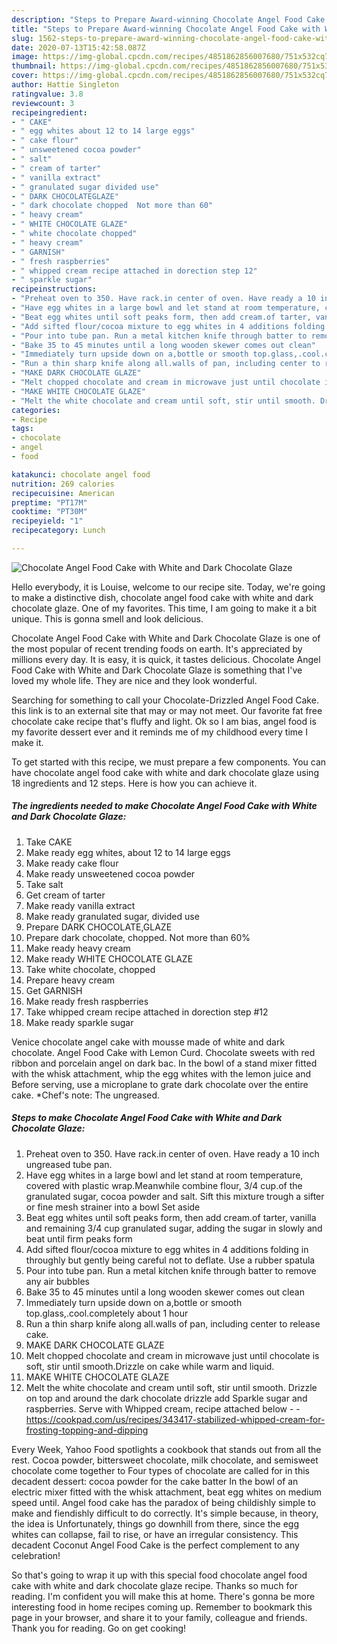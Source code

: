 ```yaml
---
description: "Steps to Prepare Award-winning Chocolate Angel Food Cake with White and Dark Chocolate Glaze"
title: "Steps to Prepare Award-winning Chocolate Angel Food Cake with White and Dark Chocolate Glaze"
slug: 1562-steps-to-prepare-award-winning-chocolate-angel-food-cake-with-white-and-dark-chocolate-glaze
date: 2020-07-13T15:42:58.087Z
image: https://img-global.cpcdn.com/recipes/4851862856007680/751x532cq70/chocolate-angel-food-cake-with-white-and-dark-chocolate-glaze-recipe-main-photo.jpg
thumbnail: https://img-global.cpcdn.com/recipes/4851862856007680/751x532cq70/chocolate-angel-food-cake-with-white-and-dark-chocolate-glaze-recipe-main-photo.jpg
cover: https://img-global.cpcdn.com/recipes/4851862856007680/751x532cq70/chocolate-angel-food-cake-with-white-and-dark-chocolate-glaze-recipe-main-photo.jpg
author: Hattie Singleton
ratingvalue: 3.8
reviewcount: 3
recipeingredient:
- " CAKE"
- " egg whites about 12 to 14 large eggs"
- " cake flour"
- " unsweetened cocoa powder"
- " salt"
- " cream of tarter"
- " vanilla extract"
- " granulated sugar divided use"
- " DARK CHOCOLATEGLAZE"
- " dark chocolate chopped  Not more than 60"
- " heavy cream"
- " WHITE CHOCOLATE GLAZE"
- " white chocolate chopped"
- " heavy cream"
- " GARNISH"
- " fresh raspberries"
- " whipped cream recipe attached in dorection step 12"
- " sparkle sugar"
recipeinstructions:
- "Preheat oven to 350. Have rack.in center of oven. Have ready a 10 inch ungreased tube pan."
- "Have egg whites in a large bowl and let stand at room temperature, covered with plastic wrap.Meanwhile combine flour, 3/4 cup.of the granulated sugar, cocoa powder and salt. Sift this mixture trough a sifter or fine mesh strainer into a bowl Set aside"
- "Beat egg whites until soft peaks form, then add cream.of tarter, vanilla and remaining  3/4 cup granulated sugar, adding the sugar in slowly and beat until firm peaks form"
- "Add sifted flour/cocoa mixture to egg whites in 4 additions folding in throughly but gently being careful not to deflate. Use a rubber spatula"
- "Pour into tube pan. Run a metal kitchen knife through batter to remove any air bubbles"
- "Bake 35 to 45 minutes until a long wooden skewer comes out clean"
- "Immediately turn upside down on a,bottle or smooth top.glass,.cool.completely about 1 hour"
- "Run a thin sharp knife along all.walls of pan, including center to release cake."
- "MAKE DARK CHOCOLATE GLAZE"
- "Melt chopped chocolate and cream in microwave just until chocolate is soft, stir until smooth.Drizzle on cake while warm and liquid."
- "MAKE WHITE CHOCOLATE GLAZE"
- "Melt the white chocolate and cream until soft, stir until smooth. Drizzle on top and around the dark chocolate drizzle add Sparkle sugar and raspberries. Serve with Whipped cream, recipe attached below  https://cookpad.com/us/recipes/343417-stabilized-whipped-cream-for-frosting-topping-and-dipping"
categories:
- Recipe
tags:
- chocolate
- angel
- food

katakunci: chocolate angel food 
nutrition: 269 calories
recipecuisine: American
preptime: "PT17M"
cooktime: "PT30M"
recipeyield: "1"
recipecategory: Lunch

---
```



![Chocolate Angel Food Cake with White and Dark Chocolate Glaze](https://img-global.cpcdn.com/recipes/4851862856007680/751x532cq70/chocolate-angel-food-cake-with-white-and-dark-chocolate-glaze-recipe-main-photo.jpg)

Hello everybody, it is Louise, welcome to our recipe site. Today, we're going to make a distinctive dish, chocolate angel food cake with white and dark chocolate glaze. One of my favorites. This time, I am going to make it a bit unique. This is gonna smell and look delicious.

Chocolate Angel Food Cake with White and Dark Chocolate Glaze is one of the most popular of recent trending foods on earth. It's appreciated by millions every day. It is easy, it is quick, it tastes delicious. Chocolate Angel Food Cake with White and Dark Chocolate Glaze is something that I've loved my whole life. They are nice and they look wonderful.

Searching for something to call your Chocolate-Drizzled Angel Food Cake. this link is to an external site that may or may not meet. Our favorite fat free chocolate cake recipe that&#39;s fluffy and light. Ok so I am bias, angel food is my favorite dessert ever and it reminds me of my childhood every time I make it.


To get started with this recipe, we must prepare a few components. You can have chocolate angel food cake with white and dark chocolate glaze using 18 ingredients and 12 steps. Here is how you can achieve it.

<!--inarticleads1-->

##### The ingredients needed to make Chocolate Angel Food Cake with White and Dark Chocolate Glaze:

1. Take  CAKE
1. Make ready  egg whites, about 12 to 14 large eggs
1. Make ready  cake flour
1. Make ready  unsweetened cocoa powder
1. Take  salt
1. Get  cream of tarter
1. Make ready  vanilla extract
1. Make ready  granulated sugar, divided use
1. Prepare  DARK CHOCOLATE,GLAZE
1. Prepare  dark chocolate, chopped.  Not more than 60%
1. Make ready  heavy cream
1. Make ready  WHITE CHOCOLATE GLAZE
1. Take  white chocolate, chopped
1. Prepare  heavy cream
1. Get  GARNISH
1. Make ready  fresh raspberries
1. Take  whipped cream recipe attached in dorection step #12
1. Make ready  sparkle sugar


Venice chocolate angel cake with mousse made of white and dark chocolate. Angel Food Cake with Lemon Curd. Chocolate sweets with red ribbon and porcelain angel on dark bac. In the bowl of a stand mixer fitted with the whisk attachment, whip the egg whites with the lemon juice and Before serving, use a microplane to grate dark chocolate over the entire cake. *Chef&#39;s note: The ungreased. 

<!--inarticleads2-->

##### Steps to make Chocolate Angel Food Cake with White and Dark Chocolate Glaze:

1. Preheat oven to 350. Have rack.in center of oven. Have ready a 10 inch ungreased tube pan.
1. Have egg whites in a large bowl and let stand at room temperature, covered with plastic wrap.Meanwhile combine flour, 3/4 cup.of the granulated sugar, cocoa powder and salt. Sift this mixture trough a sifter or fine mesh strainer into a bowl Set aside
1. Beat egg whites until soft peaks form, then add cream.of tarter, vanilla and remaining  3/4 cup granulated sugar, adding the sugar in slowly and beat until firm peaks form
1. Add sifted flour/cocoa mixture to egg whites in 4 additions folding in throughly but gently being careful not to deflate. Use a rubber spatula
1. Pour into tube pan. Run a metal kitchen knife through batter to remove any air bubbles
1. Bake 35 to 45 minutes until a long wooden skewer comes out clean
1. Immediately turn upside down on a,bottle or smooth top.glass,.cool.completely about 1 hour
1. Run a thin sharp knife along all.walls of pan, including center to release cake.
1. MAKE DARK CHOCOLATE GLAZE
1. Melt chopped chocolate and cream in microwave just until chocolate is soft, stir until smooth.Drizzle on cake while warm and liquid.
1. MAKE WHITE CHOCOLATE GLAZE
1. Melt the white chocolate and cream until soft, stir until smooth. Drizzle on top and around the dark chocolate drizzle add Sparkle sugar and raspberries. Serve with Whipped cream, recipe attached below -  - https://cookpad.com/us/recipes/343417-stabilized-whipped-cream-for-frosting-topping-and-dipping


Every Week, Yahoo Food spotlights a cookbook that stands out from all the rest. Cocoa powder, bittersweet chocolate, milk chocolate, and semisweet chocolate come together to Four types of chocolate are called for in this decadent dessert: cocoa powder for the cake batter In the bowl of an electric mixer fitted with the whisk attachment, beat egg whites on medium speed until. Angel food cake has the paradox of being childishly simple to make and fiendishly difficult to do correctly. It&#39;s simple because, in theory, the idea is Unfortunately, things go downhill from there, since the egg whites can collapse, fail to rise, or have an irregular consistency. This decadent Coconut Angel Food Cake is the perfect complement to any celebration! 

So that's going to wrap it up with this special food chocolate angel food cake with white and dark chocolate glaze recipe. Thanks so much for reading. I'm confident you will make this at home. There's gonna be more interesting food in home recipes coming up. Remember to bookmark this page in your browser, and share it to your family, colleague and friends. Thank you for reading. Go on get cooking!
